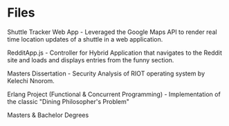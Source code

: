 # Files

Shuttle Tracker Web App - Leveraged the Google Maps API to render real time location updates of a shuttle in a web application.

RedditApp.js - Controller for Hybrid Application that navigates to the Reddit site and loads and displays entries from the funny section.

Masters Dissertation - Security Analysis of RIOT operating system by Kelechi Nnorom.

Erlang Project (Functional & Concurrent Programming) - Implementation of the classic "Dining Philosopher's Problem"

Masters & Bachelor Degrees
